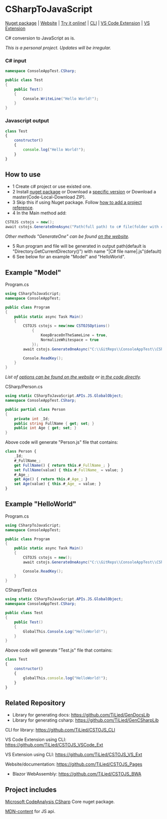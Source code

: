# CSharpToJavaScript
[Nuget package](https://www.nuget.org/packages/CSharpToJavaScript/)  | [Website](https://tilied.github.io/CSTOJS_Pages/) | [Try it online!](https://tilied.github.io/CSTOJS_Pages/BWA/) | [CLI](https://github.com/TiLied/CSTOJS_CLI) | [VS Code Extension](https://marketplace.visualstudio.com/items?itemName=tilied.cstojs-vscode-ext) | [VS Extension](https://marketplace.visualstudio.com/items?itemName=tilied.cstojs-vs-ext)

C# conversion to JavaScript as is.

*This is a personal project. Updates will be irregular.*

### C# input
```csharp
namespace ConsoleAppTest.CSharp;

public class Test							
{
	public Test()
	{
		Console.WriteLine("Hello World!");
	}
}
```
### Javascript output
```javascript
class Test
{
	constructor()
	{
		console.log("Hello World!");
	}
}
```



## How to use
- 1 Create c# project or use existed one.
- 2 Install [nuget package](https://www.nuget.org/packages/CSharpToJavaScript/) or Download a [specific version](https://github.com/TiLied/CSharpToJavaScript/releases) or Download a master(Code-Local-Download ZIP).
- 3 Skip this if using Nuget package. Follow [how to add a project reference](https://learn.microsoft.com/en-us/dotnet/core/tutorials/library-with-visual-studio?pivots=dotnet-7-0#add-a-project-reference).
- 4 In the Main method add:
```csharp
CSTOJS cstojs = new();
await cstojs.GenerateOneAsync("Path(full path) to c# file(folder with c# files)");
```
*Other methods "GenerateOne" can be found [on the website](https://tilied.github.io/CSTOJS_Pages/api/CSharpToJavaScript.CSTOJS.html#methods).*
- 5 Run program and file will be generated in output path(default is "Directory.GetCurrentDirectory()") with name "|C# file name|.js"(default)
- 6 See below for an example "Model" and "HelloWorld".

## Example "Model"
Program.cs
```csharp
using CSharpToJavaScript;
namespace ConsoleAppTest;

public class Program
{
	public static async Task Main()
	{
		CSTOJS cstojs = new(new CSTOJSOptions() 
			{ 
				KeepBraceOnTheSameLine = true,
				NormalizeWhitespace = true
			});
		await cstojs.GenerateOneAsync("C:\\GitReps\\ConsoleAppTest\\CSharp\\Person.cs");

		Console.ReadKey();
	}
}
```
*List of [options can be found on the website](https://tilied.github.io/CSTOJS_Pages/api/CSharpToJavaScript.CSTOJSOptions.html) or [in the code directly](https://github.com/TiLied/CSharpToJavaScript/blob/master/CSharpToJavaScript/CSTOJSOptions.cs).*

CSharp/Person.cs
```csharp
using static CSharpToJavaScript.APIs.JS.GlobalObject;
namespace ConsoleAppTest.CSharp;

public partial class Person
{
    private int _Id;
    public string FullName { get; set; }
    public int Age { get; set; }
}
```
Above code will generate "Person.js" file that contains:
```javascript
class Person {
    _Id;
    #_FullName_;
    get FullName() { return this.#_FullName_; } 
    set FullName(value) { this.#_FullName_ = value; }
    #_Age_;
    get Age() { return this.#_Age_; } 
    set Age(value) { this.#_Age_ = value; }
}
```

## Example "HelloWorld"
Program.cs
```csharp
using CSharpToJavaScript;
namespace ConsoleAppTest;

public class Program
{
	public static async Task Main()
	{
		CSTOJS cstojs = new();
		await cstojs.GenerateOneAsync("C:\\GitReps\\ConsoleAppTest\\CSharp\\Test.cs");

		Console.ReadKey();
	}
}
```
CSharp/Test.cs
```csharp
using static CSharpToJavaScript.APIs.JS.GlobalObject;
namespace ConsoleAppTest.CSharp;

public class Test
{
	public Test()
	{
		GlobalThis.Console.Log("HelloWorld!");
	}
}
```
Above code will generate "Test.js" file that contains:
```javascript
class Test
{
	constructor()
 	{
   		globalThis.console.log("HelloWorld!");
 	}
}
```

## Related Repository 
- Library for generating docs: https://github.com/TiLied/GenDocsLib
- Library for generating csharp: https://github.com/TiLied/GenCSharpLib

CLI for library: https://github.com/TiLied/CSTOJS_CLI

VS Code Extension using CLI: https://github.com/TiLied/CSTOJS_VSCode_Ext

VS Extension using CLI: https://github.com/TiLied/CSTOJS_VS_Ext

Website/documentation: https://github.com/TiLied/CSTOJS_Pages
- Blazor WebAssembly: https://github.com/TiLied/CSTOJS_BWA

## Project includes
[Microsoft CodeAnalysis CSharp](https://www.nuget.org/packages/Microsoft.CodeAnalysis.CSharp/) Core nuget package.

[MDN-content](https://github.com/mdn/content) for JS api.


